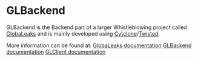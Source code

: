 # GLBackend

GLBackend is the Backend part of a larger Whistleblowing project called  [GlobaLeaks](https://github.com/globaleaks/GlobaLeaks/wiki/) and is mainly developed using [Cy\clone](https://github.com/fiorix/cyclone)/[Twisted](https://twistedmatrix.com).

More information can be found at:
[GlobaLeaks documentation](https://github.com/globaleaks/GlobaLeaks/wiki)
[GLBackend documentation](https://github.com/globaleaks/GLBackend/wiki)
[GLClient documentation](https://github.com/globaleaks/GLClient/wiki)
